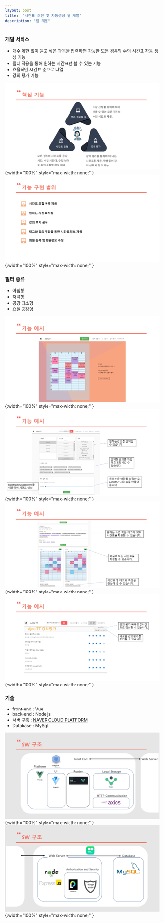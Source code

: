 ```yaml
---
layout: post
title:  "시간표 추천 및 자동생성 웹 개발"
description: "웹 개발"
---
```

### 개발 서비스
- 개수 제한 없이 듣고 싶은 과목을 입력하면 가능한 모든 경우의 수의 시간표 자동 생성 기능
- 필터 적용을 통해 원하는 시간표만 볼 수 있는 기능
- 효율적인 시간표 순으로 나열 
- 강의 평가 기능

![tt04](/assets/image/timeTable/tt_04.jpg){:width="100%" style="max-width: none;" }
![tt05](/assets/image/timeTable/tt_05.jpg){:width="100%" style="max-width: none;" }

### 필터 종류
- 아침형
- 저녁형
- 공강 최소형
- 요일 공강형

![tt08](/assets/image/timeTable/tt_08.jpg){:width="100%" style="max-width: none;" }
![tt09](/assets/image/timeTable/tt_09.jpg){:width="100%" style="max-width: none;" }
![tt10](/assets/image/timeTable/tt_10.jpg){:width="100%" style="max-width: none;" }
![tt11](/assets/image/timeTable/tt_11.jpg){:width="100%" style="max-width: none;" }

### 기술
- front-end : Vue
- back-end : Node.js
- 서버 구축 : [NAVER CLOUD PLATFORM](https://www.ncloud.com/)
- Database : MySql

![tt06](/assets/image/timeTable/tt_06.jpg){:width="100%" style="max-width: none;" }
![tt07](/assets/image/timeTable/tt_07.jpg){:width="100%" style="max-width: none;" }

